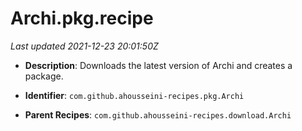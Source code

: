 # Archi.pkg.recipe

_Last updated 2021-12-23 20:01:50Z_

- **Description**: Downloads the latest version of Archi and creates a package.

- **Identifier**: `com.github.ahousseini-recipes.pkg.Archi`

- **Parent Recipes**: `com.github.ahousseini-recipes.download.Archi`
